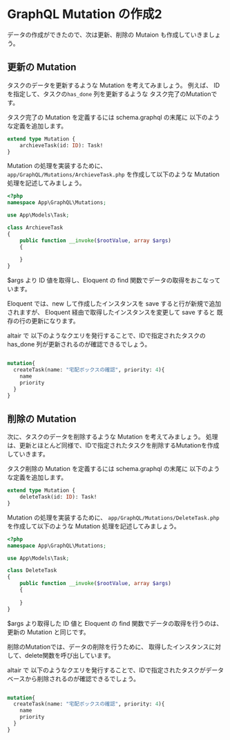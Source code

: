 # GraphQL Mutation の作成2

データの作成ができたので、次は更新、削除の Mutaion も作成していきましょう。

## 更新の Mutation 

タスクのデータを更新するような Mutation を考えてみましょう。
例えば、 IDを指定して、タスクの`has_done` 列を更新するような
タスク完了のMutationです。

タスク完了の Mutation を定義するには schema.graphql の末尾に
以下のような定義を追加します。

```graphql
extend type Mutation {
    archieveTask(id: ID): Task!
}
```

Mutation の処理を実装するために、
`app/GraphQL/Mutations/ArchieveTask.php` を作成して以下のような Mutation 処理を記述してみましょう。

```php
<?php
namespace App\GraphQL\Mutations;

use App\Models\Task;

class ArchieveTask
{
    public function __invoke($rootValue, array $args)
    {
    
    }
}
```

$args より ID 値を取得し、Eloquent の find 関数でデータの取得をおこなっています。

Eloquent では、new して作成したインスタンスを save すると行が新規で追加されますが、
Eloquent 経由で取得したインスタンスを変更して save すると 既存の行の更新になります。

altair で 以下のようなクエリを発行することで、IDで指定されたタスクの has_done 列が更新されるのが確認できるでしょう。

```graphql

mutation{
  createTask(name: "宅配ボックスの確認", priority: 4){
    name
    priority
  }
}
```

## 削除の Mutation 

次に、タスクのデータを削除するような Mutation を考えてみましょう。
処理は、更新とほとんど同様で、IDで指定されたタスクを削除するMutationを作成していきます。

タスク削除の Mutation を定義するには schema.graphql の末尾に
以下のような定義を追加します。

```graphql
extend type Mutation {
    deleteTask(id: ID): Task!
}
```

Mutation の処理を実装するために、
`app/GraphQL/Mutations/DeleteTask.php` を作成して以下のような Mutation 処理を記述してみましょう。

```php
<?php
namespace App\GraphQL\Mutations;

use App\Models\Task;

class DeleteTask
{
    public function __invoke($rootValue, array $args)
    {
    
    }
}
```

$args より取得した ID 値と Eloquent の find 関数でデータの取得を行うのは、
更新の Mutation と同じです。

削除のMutationでは、データの削除を行うために、
取得したインスタンスに対して、delete関数を呼び出しています。

altair で 以下のようなクエリを発行することで、IDで指定されたタスクがデータベースから削除されるのが確認できるでしょう。

```graphql

mutation{
  createTask(name: "宅配ボックスの確認", priority: 4){
    name
    priority
  }
}
```

